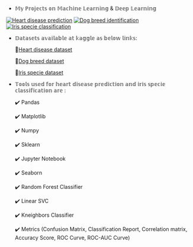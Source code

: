 - 𝕄𝕪 ℙ𝕣𝕠𝕛𝕖𝕔𝕥𝕤 𝕠𝕟 𝕄𝕒𝕔𝕙𝕚𝕟𝕖 𝕃𝕖𝕒𝕣𝕟𝕚𝕟𝕘 & 𝔻𝕖𝕖𝕡 𝕃𝕖𝕒𝕣𝕟𝕚𝕟𝕘


 [![Heart disease prediction][3.2]][3]  [![Dog breed identification][2.2]][2]   [![Iris specie classification ][1.2]][1]
  

<!-- Icons -->

[1.2]: https://img.icons8.com/doodle/2x/flower.png (Iris specie classification icon without padding)
[2.2]: https://img.icons8.com/color/2x/dog.png (Dog breed identification icon without padding)
[3.2]: https://img.icons8.com/ultraviolet/2x/heart-health.png (Heart disease prediction without padding)

<!-- Links to your social media accounts -->

[1]: https://github.com/srilakshmi0411/machine_learning-repo/blob/master/Iris%20species%20predictor.ipynb
[2]: https://github.com/srilakshmi0411/machine_learning-repo/blob/master/Dog_predictor.ipynb
[3]: https://github.com/srilakshmi0411/machine_learning-repo/blob/master/heart_disease_predictor.ipynb


- 𝔻𝕒𝕥𝕒𝕤𝕖𝕥𝕤 𝕒𝕧𝕒𝕚𝕝𝕒𝕓𝕝𝕖 𝕒𝕥 𝕜𝕒𝕘𝕘𝕝𝕖 𝕒𝕤 𝕓𝕖𝕝𝕠𝕨 𝕝𝕚𝕟𝕜𝕤:

    🔗[Heart disease dataset](https://www.kaggle.com/ronitf/heart-disease-uci)

    🔗[Dog breed dataset](https://www.kaggle.com/c/dog-breed-identification/data?select=test)

    🔗[Iris specie dataset](https://www.kaggle.com/uciml/iris)
    
- 𝕋𝕠𝕠𝕝𝕤 𝕦𝕤𝕖𝕕 𝕗𝕠𝕣 𝕙𝕖𝕒𝕣𝕥 𝕕𝕚𝕤𝕖𝕒𝕤𝕖 𝕡𝕣𝕖𝕕𝕚𝕔𝕥𝕚𝕠𝕟 𝕒𝕟𝕕 𝕚𝕣𝕚𝕤 𝕤𝕡𝕖𝕔𝕚𝕖 𝕔𝕝𝕒𝕤𝕤𝕚𝕗𝕚𝕔𝕒𝕥𝕚𝕠𝕟 𝕒𝕣𝕖 :

    ✔️ Pandas
    
    ✔️ Matplotlib
    
    ✔️ Numpy
    
    ✔️ Sklearn
    
    ✔️ Jupyter Notebook
    
    ✔️ Seaborn
    
    ✔️ Random Forest Classifier 
    
    ✔️ Linear SVC 
    
    ✔️ Kneighbors Classifier
    
    ✔️ Metrics (Confusion Matrix, Classification Report, Correlation matrix, Accuracy Score, ROC Curve, ROC-AUC Curve)
 
